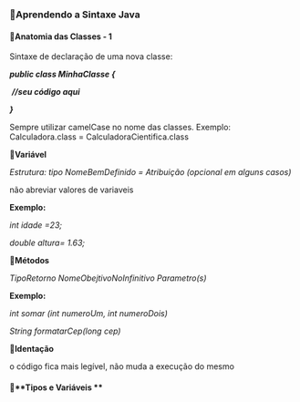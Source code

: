### 💠Aprendendo a Sintaxe Java



#### 🔸Anatomia das Classes - 1 

Sintaxe de declaração de uma nova classe:

***public class MinhaClasse {***

​	***//seu código aqui***

***}***

Sempre utilizar camelCase no nome das classes. Exemplo: Calculadora.class = CalculadoraCientifica.class 

🔸**Variável** 

*Estrutura: tipo NomeBemDefinido = Atribuição (opcional em alguns casos)*

não abreviar valores de variaveis

**Exemplo:** 

*int idade =23;*

*double altura= 1.63;*

🔸**Métodos**

*TipoRetorno NomeObejtivoNoInfinitivo Parametro(s)*

**Exemplo:**

*int somar (int numeroUm, int numeroDois)*

*String formatarCep(long cep)*

🔸**Identação**

o código fica mais legível, não muda a execução do mesmo

#### 🔸**Tipos e Variáveis **

